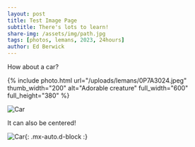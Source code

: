 ```yaml
---
layout: post
title: Test Image Page
subtitle: There's lots to learn!
share-img: /assets/img/path.jpg
tags: [photos, lemans, 2023, 24hours]
author: Ed Berwick
---
```


How about a car?

<div class="photoswipe-gallery">
  {% include photo.html
     url="/uploads/lemans/0P7A3024.jpeg"
     thumb_width="200" alt="Adorable creature"
     full_width="600" full_height="380"
  %}
</div>

![Car](https://bezsez.co.uk/uploads/lemans/0P7A3024.jpeg)

It can also be centered!

![Car](https://bezsez.co.uk/uploads/lemans/0P7A3024.jpeg){: .mx-auto.d-block :}
